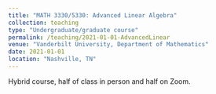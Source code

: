 ```yaml
---
title: "MATH 3330/5330: Advanced Linear Algebra"
collection: teaching
type: "Undergraduate/graduate course"
permalink: /teaching/2021-01-01-AdvancedLinear
venue: "Vanderbilt University, Department of Mathematics"
date: 2021-01-01
location: "Nashville, TN"
---
```


Hybrid course, half of class in person and half on Zoom.
